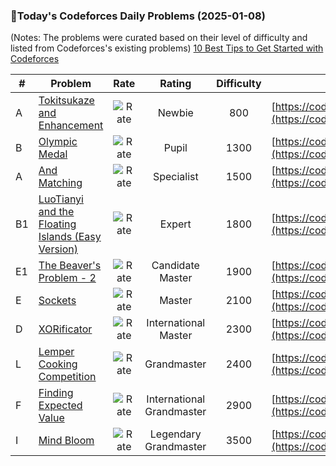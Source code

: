 ### 🌟Today's Codeforces Daily Problems (2025-01-08)
(Notes: The problems were curated based on their level of difficulty and listed from Codeforces's existing problems)
[10 Best Tips to Get Started with Codeforces](https://github.com/ika9810/Codeforces-Daily-Problems/blob/main/10%20Best%20Tips%20to%20Get%20Started%20with%20Codeforces.md)

| # | Problem | Rate| Rating | Difficulty | Contest |
|---| ----- | :--------: | :----------: | :----------: | ---------- |
|A|[Tokitsukaze and Enhancement](https://codeforces.com/contest/1191/problem/A)|![Rate](https://img.shields.io/badge/Newbie-800-lightgrey)|Newbie|800|[https://codeforces.com/contest/1191](https://codeforces.com/contest/1191)|
|B|[Olympic Medal](https://codeforces.com/contest/215/problem/B)|![Rate](https://img.shields.io/badge/Pupil-1300-brightgreen)|Pupil|1300|[https://codeforces.com/contest/215](https://codeforces.com/contest/215)|
|A|[And Matching](https://codeforces.com/contest/1630/problem/A)|![Rate](https://img.shields.io/badge/Specialist-1500-9cf)|Specialist|1500|[https://codeforces.com/contest/1630](https://codeforces.com/contest/1630)|
|B1|[LuoTianyi and the Floating Islands (Easy Version)](https://codeforces.com/contest/1824/problem/B1)|![Rate](https://img.shields.io/badge/Expert-1800-blue)|Expert|1800|[https://codeforces.com/contest/1824](https://codeforces.com/contest/1824)|
|E1|[The Beaver's Problem - 2](https://codeforces.com/contest/178/problem/E1)|![Rate](https://img.shields.io/badge/Candidate%20Master-1900-blueviolet)|Candidate Master|1900|[https://codeforces.com/contest/178](https://codeforces.com/contest/178)|
|E|[Sockets](https://codeforces.com/contest/732/problem/E)|![Rate](https://img.shields.io/badge/Master-2100-orange)|Master|2100|[https://codeforces.com/contest/732](https://codeforces.com/contest/732)|
|D|[XORificator](https://codeforces.com/contest/1977/problem/D)|![Rate](https://img.shields.io/badge/International%20Master-2300-orange)|International Master|2300|[https://codeforces.com/contest/1977](https://codeforces.com/contest/1977)|
|L|[Lemper Cooking Competition](https://codeforces.com/contest/1725/problem/L)|![Rate](https://img.shields.io/badge/Grandmaster-2400-red)|Grandmaster|2400|[https://codeforces.com/contest/1725](https://codeforces.com/contest/1725)|
|F|[Finding Expected Value](https://codeforces.com/contest/1575/problem/F)|![Rate](https://img.shields.io/badge/International%20Grandmaster-2900-red)|International Grandmaster|2900|[https://codeforces.com/contest/1575](https://codeforces.com/contest/1575)|
|I|[Mind Bloom](https://codeforces.com/contest/1975/problem/I)|![Rate](https://img.shields.io/badge/Legendary%20Grandmaster-3500-red)|Legendary Grandmaster|3500|[https://codeforces.com/contest/1975](https://codeforces.com/contest/1975)|
